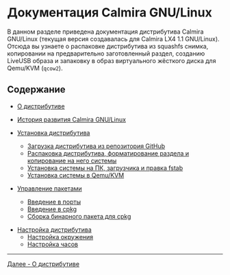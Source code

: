 # Документация Calmira GNU/Linux

В данном разделе приведена документация дистрибутива Calmira GNU/Linux (текущая версия создавалась для Calmira LX4 1.1 GNU/Linux). Отсюда вы узнаете о распаковке дистрибутива из squashfs снимка, копировании на предварительно заготовленный раздел, созданию LiveUSB образа и запаковку в образ виртуального жёсткого диска для Qemu/KVM (`qcow2`).

## Содержание

* [О дистрибутиве](about.md)
* [История развития Calmira GNU/Linux](history.md)
* [Установка дистрибутива](installation/README.md)
  * [Загрузка дистрибутива из репозитория GitHub](installation/download.md)
  * [Распаковка дистрибутива, форматирование раздела и копирование на него системы](installation/unpack.md)
  * [Установка системы на ПК, загрузчика и правка fstab](installation/install_sys.md)
  * [Установка системы в Qemu/KVM](installation/install_qemu.md)

* [Управление пакетами](packages/README.md)
  * [Введение в порты](packages/intro_ports.md)
  * [Введение в cpkg](packages/intro_cpkg.md)
  * [Сборка бинарного пакета для cpkg](packages/makepkg.md)

<!-- Добавить инструкцию о создании порта -->

* [Настройка дистрибутива](setup/README.md)
  * [Настройка окружения](setup/shell.md)
  * [Настройка часов](setup/clock.md)
  
***

[Далее - О дистрибутиве](about.md)
